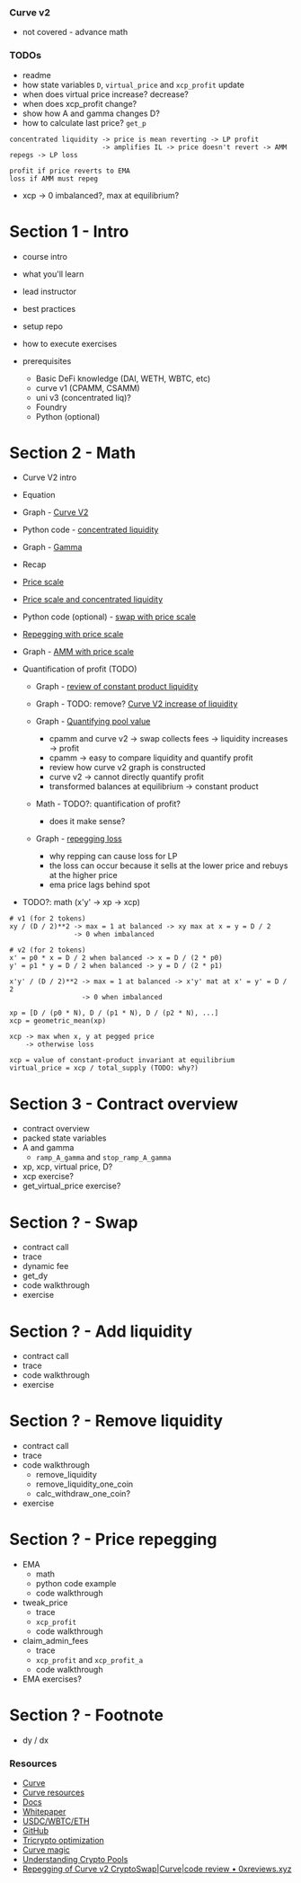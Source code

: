 ### Curve v2

- not covered - advance math

### TODOs

- readme
- how state variables `D`, `virtual_price` and `xcp_profit` update
- when does virtual price increase? decrease?
- when does xcp_profit change?
- show how A and gamma changes D?
- how to calculate last price? `get_p`

```
concentrated liquidity -> price is mean reverting -> LP profit
                       -> amplifies IL -> price doesn't revert -> AMM repegs -> LP loss

profit if price reverts to EMA
loss if AMM must repeg
```

- xcp -> 0 imbalanced?, max at equilibrium?

# Section 1 - Intro

- course intro
- what you'll learn
- lead instructor
- best practices
- setup repo
- how to execute exercises

- prerequisites
  - Basic DeFi knowledge (DAI, WETH, WBTC, etc)
  - curve v1 (CPAMM, CSAMM)
  - uni v3 (concentrated liq)?
  - Foundry
  - Python (optional)

# Section 2 - Math

- Curve V2 intro
- Equation
- Graph - [Curve V2](https://www.desmos.com/calculator/ms7fqtmpxu)
- Python code - [concentrated liquidity](./notebook/amm_dy_dx.ipynb)
- Graph - [Gamma](https://www.desmos.com/3d/3ebvcluqdr)
- Recap
- [Price scale](./excalidraw/amm/curve-v2/curve-v2-price-scale.png)
- [Price scale and concentrated liquidity](./excalidraw/amm/curve-v2/curve-v2-price-scale-amm-eq.pprice-scale.png)
- Python code (optional) - [swap with price scale](./notebook/curve_v2_swap_price_scale.ipynb)
- [Repegging with price scale](./excalidraw/amm/curve-v2/curve-v2-price-scale-repeg.png)
- Graph - [AMM with price scale](https://www.desmos.com/calculator/v0ubb9g4oj)
- Quantification of profit (TODO)

  - Graph - [review of constant product liquidity](https://www.desmos.com/calculator/mg1evrmbdq)
  - Graph - TODO: remove? [Curve V2 increase of liquidity](https://www.desmos.com/calculator/ojeble8ou4)
  - Graph - [Quantifying pool value](https://www.desmos.com/calculator/weg6ff1pgk)

    - cpamm and curve v2 -> swap collects fees -> liquidity increases -> profit
    - cpamm -> easy to compare liquidity and quantify profit
    - review how curve v2 graph is constructed
    - curve v2 -> cannot directly quantify profit
    - transformed balances at equilibrium -> constant product

  - Math - TODO?: quantification of profit?
    - does it make sense?
  - Graph - [repegging loss](https://www.desmos.com/calculator/weg6ff1pgk)
    - why repping can cause loss for LP
    - the loss can occur because it sells at the lower price and rebuys at the higher price
    - ema price lags behind spot

- TODO?: math (x'y' -> xp -> xcp)

```
# v1 (for 2 tokens)
xy / (D / 2)**2 -> max = 1 at balanced -> xy max at x = y = D / 2
                -> 0 when imbalanced

# v2 (for 2 tokens)
x' = p0 * x = D / 2 when balanced -> x = D / (2 * p0)
y' = p1 * y = D / 2 when balanced -> y = D / (2 * p1)

x'y' / (D / 2)**2 -> max = 1 at balanced -> x'y' mat at x' = y' = D / 2
                  -> 0 when imbalanced

xp = [D / (p0 * N), D / (p1 * N), D / (p2 * N), ...]
xcp = geometric_mean(xp)

xcp -> max when x, y at pegged price
    -> otherwise loss

xcp = value of constant-product invariant at equilibrium
virtual_price = xcp / total_supply (TODO: why?)
```

# Section 3 - Contract overview

- contract overview
- packed state variables
- A and gamma
  - `ramp_A_gamma` and `stop_ramp_A_gamma`
- xp, xcp, virtual price, D?
- xcp exercise?
- get_virtual_price exercise?

# Section ? - Swap

- contract call
- trace
- dynamic fee
- get_dy
- code walkthrough
- exercise

# Section ? - Add liquidity

- contract call
- trace
- code walkthrough
- exercise

# Section ? - Remove liquidity

- contract call
- trace
- code walkthrough
  - remove_liquidity
  - remove_liquidity_one_coin
  - calc_withdraw_one_coin?
- exercise

# Section ? - Price repegging

- EMA
  - math
  - python code example
  - code walkthrough
- tweak_price
  - trace
  - `xcp_profit`
  - code walkthrough
- claim_admin_fees
  - trace
  - `xcp_profit` and `xcp_profit_a`
  - code walkthrough
- EMA exercises?

# Section ? - Footnote

- dy / dx

### Resources

- [Curve](https://curve.fi)
- [Curve resources](https://resources.curve.fi/)
- [Docs](https://docs.curve.fi/)
- [Whitepaper](https://resources.curve.fi/pdf/curve-cryptopools.pdf)
- [USDC/WBTC/ETH](https://etherscan.io/address/0x7f86bf177dd4f3494b841a37e810a34dd56c829b)
- [GitHub](https://github.com/curvefi/tricrypto-ng/blob/main/contracts/main/CurveTricryptoOptimizedWETH.vy)
- [Tricrypto optimization](https://github.com/curvefi/tricrypto-ng/blob/extended-readme/docs/tricrypto_optimisation.pdf)
- [Curve magic](https://hackmd.io/@alltold/curve-magic)
- [Understanding Crypto Pools](https://docs.kokonutswap.finance/understanding-crypto-pools)
- [Repegging of Curve v2 CryptoSwap|Curve|code review • 0xreviews.xyz](https://0xreviews.xyz/posts/2022-03-04-Curve-CryptoSwap-repegging)
